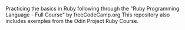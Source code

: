 Practicing the basics in Ruby following through the "Ruby Programming Language - Full Course" by freeCodeCamp.org
This repository also includes exemples from the Odin Project Ruby Course.
